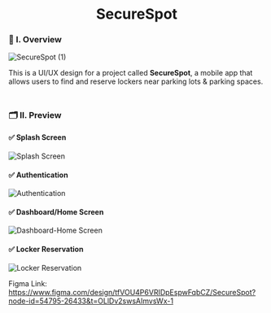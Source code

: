 <div align="center">
  <h1>SecureSpot</h1>
</div>

### 🧐 I. Overview
![SecureSpot (1)](https://github.com/m3mentomor1/SecureSpot/assets/95956735/2903440e-4a60-406f-93e8-d17ff33ed7a8)

This is a UI/UX design for a project called **SecureSpot**, a mobile app that allows users to find and reserve lockers near parking lots & parking spaces.
<br><br>
##

### 🗂️ II. Preview

#### ✅ Splash Screen

![Splash Screen](https://github.com/m3mentomor1/SecureSpot/assets/95956735/2904a83c-0172-4b97-97f9-1a82628de1ce)

#### ✅ Authentication

![Authentication](https://github.com/m3mentomor1/SecureSpot/assets/95956735/c460998d-8ace-4476-98a2-994dfb2532b6)

#### ✅ Dashboard/Home Screen

![Dashboard-Home Screen](https://github.com/m3mentomor1/SecureSpot/assets/95956735/abd7aaab-0ee5-49f9-baab-2cbff0522af5)

#### ✅ Locker Reservation

![Locker Reservation](https://github.com/m3mentomor1/SecureSpot/assets/95956735/a1315b0c-cdc4-47d2-9815-6d5a57b8a218)

Figma Link: https://www.figma.com/design/tfVOU4P6VRIDpEspwFqbCZ/SecureSpot?node-id=54795-26433&t=OLlDv2swsAImvsWx-1
